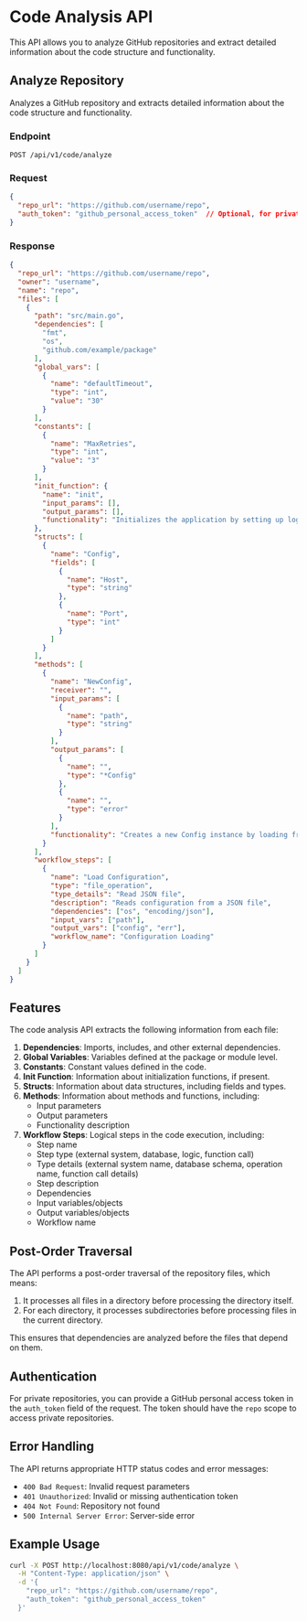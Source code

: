 # Code Analysis API

This API allows you to analyze GitHub repositories and extract detailed information about the code structure and functionality.

## Analyze Repository

Analyzes a GitHub repository and extracts detailed information about the code structure and functionality.

### Endpoint

```
POST /api/v1/code/analyze
```

### Request

```json
{
  "repo_url": "https://github.com/username/repo",
  "auth_token": "github_personal_access_token"  // Optional, for private repositories
}
```

### Response

```json
{
  "repo_url": "https://github.com/username/repo",
  "owner": "username",
  "name": "repo",
  "files": [
    {
      "path": "src/main.go",
      "dependencies": [
        "fmt",
        "os",
        "github.com/example/package"
      ],
      "global_vars": [
        {
          "name": "defaultTimeout",
          "type": "int",
          "value": "30"
        }
      ],
      "constants": [
        {
          "name": "MaxRetries",
          "type": "int",
          "value": "3"
        }
      ],
      "init_function": {
        "name": "init",
        "input_params": [],
        "output_params": [],
        "functionality": "Initializes the application by setting up logging and loading configuration."
      },
      "structs": [
        {
          "name": "Config",
          "fields": [
            {
              "name": "Host",
              "type": "string"
            },
            {
              "name": "Port",
              "type": "int"
            }
          ]
        }
      ],
      "methods": [
        {
          "name": "NewConfig",
          "receiver": "",
          "input_params": [
            {
              "name": "path",
              "type": "string"
            }
          ],
          "output_params": [
            {
              "name": "",
              "type": "*Config"
            },
            {
              "name": "",
              "type": "error"
            }
          ],
          "functionality": "Creates a new Config instance by loading from the specified path."
        }
      ],
      "workflow_steps": [
        {
          "name": "Load Configuration",
          "type": "file_operation",
          "type_details": "Read JSON file",
          "description": "Reads configuration from a JSON file",
          "dependencies": ["os", "encoding/json"],
          "input_vars": ["path"],
          "output_vars": ["config", "err"],
          "workflow_name": "Configuration Loading"
        }
      ]
    }
  ]
}
```

## Features

The code analysis API extracts the following information from each file:

1. **Dependencies**: Imports, includes, and other external dependencies.
2. **Global Variables**: Variables defined at the package or module level.
3. **Constants**: Constant values defined in the code.
4. **Init Function**: Information about initialization functions, if present.
5. **Structs**: Information about data structures, including fields and types.
6. **Methods**: Information about methods and functions, including:
   - Input parameters
   - Output parameters
   - Functionality description
7. **Workflow Steps**: Logical steps in the code execution, including:
   - Step name
   - Step type (external system, database, logic, function call)
   - Type details (external system name, database schema, operation name, function call details)
   - Step description
   - Dependencies
   - Input variables/objects
   - Output variables/objects
   - Workflow name

## Post-Order Traversal

The API performs a post-order traversal of the repository files, which means:

1. It processes all files in a directory before processing the directory itself.
2. For each directory, it processes subdirectories before processing files in the current directory.

This ensures that dependencies are analyzed before the files that depend on them.

## Authentication

For private repositories, you can provide a GitHub personal access token in the `auth_token` field of the request. The token should have the `repo` scope to access private repositories.

## Error Handling

The API returns appropriate HTTP status codes and error messages:

- `400 Bad Request`: Invalid request parameters
- `401 Unauthorized`: Invalid or missing authentication token
- `404 Not Found`: Repository not found
- `500 Internal Server Error`: Server-side error

## Example Usage

```bash
curl -X POST http://localhost:8080/api/v1/code/analyze \
  -H "Content-Type: application/json" \
  -d '{
    "repo_url": "https://github.com/username/repo",
    "auth_token": "github_personal_access_token"
  }'
